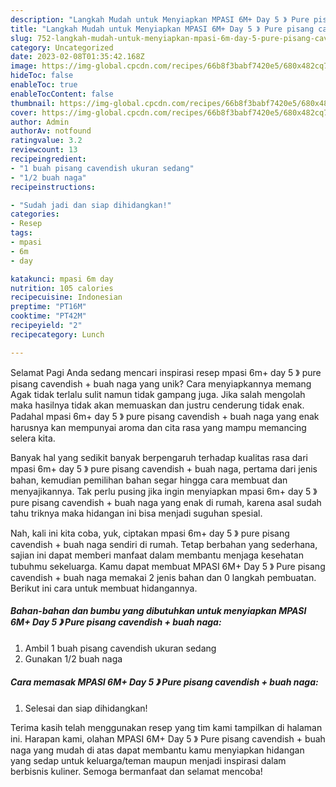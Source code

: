 ```yaml
---
description: "Langkah Mudah untuk Menyiapkan MPASI 6M+ Day 5 》 Pure pisang cavendish + buah naga yang Enak, Enak"
title: "Langkah Mudah untuk Menyiapkan MPASI 6M+ Day 5 》 Pure pisang cavendish + buah naga yang Enak, Enak"
slug: 752-langkah-mudah-untuk-menyiapkan-mpasi-6m-day-5-pure-pisang-cavendish-buah-naga-yang-enak-enak
category: Uncategorized
date: 2023-02-08T01:35:42.168Z
image: https://img-global.cpcdn.com/recipes/66b8f3babf7420e5/680x482cq70/mpasi-6m-day-5-pure-pisang-cavendish-buah-naga-foto-resep-utama.jpg
hideToc: false
enableToc: true
enableTocContent: false
thumbnail: https://img-global.cpcdn.com/recipes/66b8f3babf7420e5/680x482cq70/mpasi-6m-day-5-pure-pisang-cavendish-buah-naga-foto-resep-utama.jpg
cover: https://img-global.cpcdn.com/recipes/66b8f3babf7420e5/680x482cq70/mpasi-6m-day-5-pure-pisang-cavendish-buah-naga-foto-resep-utama.jpg
author: Admin
authorAv: notfound
ratingvalue: 3.2
reviewcount: 13
recipeingredient:
- "1 buah pisang cavendish ukuran sedang"
- "1/2 buah naga"
recipeinstructions:

- "Sudah jadi dan siap dihidangkan!"
categories:
- Resep
tags:
- mpasi
- 6m
- day

katakunci: mpasi 6m day 
nutrition: 105 calories
recipecuisine: Indonesian
preptime: "PT16M"
cooktime: "PT42M"
recipeyield: "2"
recipecategory: Lunch

---
```



Selamat Pagi Anda sedang mencari inspirasi resep mpasi 6m+ day 5 》 pure pisang cavendish + buah naga yang unik? Cara menyiapkannya memang Agak tidak terlalu sulit namun tidak gampang juga. Jika salah mengolah maka hasilnya tidak akan memuaskan dan justru cenderung tidak enak. Padahal mpasi 6m+ day 5 》 pure pisang cavendish + buah naga yang enak harusnya kan mempunyai aroma dan cita rasa yang mampu memancing selera kita.




Banyak hal yang sedikit banyak berpengaruh terhadap kualitas rasa dari mpasi 6m+ day 5 》 pure pisang cavendish + buah naga, pertama dari jenis bahan, kemudian pemilihan bahan segar hingga cara membuat dan menyajikannya. Tak perlu pusing jika ingin menyiapkan mpasi 6m+ day 5 》 pure pisang cavendish + buah naga yang enak di rumah, karena asal sudah tahu triknya maka hidangan ini bisa menjadi suguhan spesial.


Nah, kali ini kita coba, yuk, ciptakan mpasi 6m+ day 5 》 pure pisang cavendish + buah naga sendiri di rumah. Tetap berbahan yang sederhana, sajian ini dapat memberi manfaat dalam membantu menjaga kesehatan tubuhmu sekeluarga. Kamu dapat membuat MPASI 6M+ Day 5 》 Pure pisang cavendish + buah naga memakai 2 jenis bahan dan 0 langkah pembuatan. Berikut ini cara untuk membuat hidangannya.

<!--inarticleads1-->

##### Bahan-bahan dan bumbu yang dibutuhkan untuk menyiapkan MPASI 6M+ Day 5 》 Pure pisang cavendish + buah naga:

1. Ambil 1 buah pisang cavendish ukuran sedang
1. Gunakan 1/2 buah naga




<!--inarticleads2-->

##### Cara memasak MPASI 6M+ Day 5 》 Pure pisang cavendish + buah naga:


1. Selesai dan siap dihidangkan!



Terima kasih telah menggunakan resep yang tim kami tampilkan di halaman ini. Harapan kami, olahan MPASI 6M+ Day 5 》 Pure pisang cavendish + buah naga yang mudah di atas dapat membantu kamu menyiapkan hidangan yang sedap untuk keluarga/teman maupun menjadi inspirasi dalam berbisnis kuliner. Semoga bermanfaat dan selamat mencoba!

